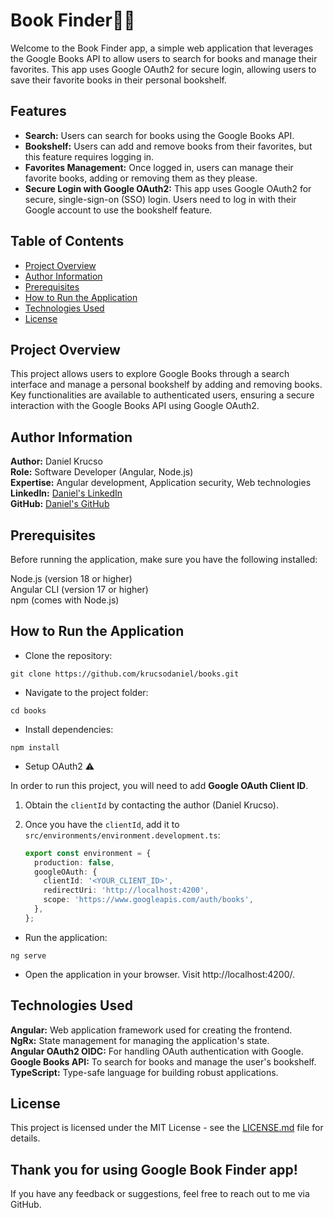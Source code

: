 # Book Finder🔎📖
Welcome to the Book Finder app, a simple web application that leverages the Google Books API to allow users to search for books and manage their favorites. 
This app uses Google OAuth2 for secure login, allowing users to save their favorite books in their personal bookshelf.

## Features
- **Search:** Users can search for books using the Google Books API.
- **Bookshelf:** Users can add and remove books from their favorites, but this feature requires logging in.
- **Favorites Management:** Once logged in, users can manage their favorite books, adding or removing them as they please.
- **Secure Login with Google OAuth2:** This app uses Google OAuth2 for secure, single-sign-on (SSO) login. Users need to log in with their Google account to use the bookshelf feature.  

## Table of Contents
- [Project Overview](#project-overview)
- [Author Information](#author-information)
- [Prerequisites](#prerequisites)
- [How to Run the Application](#how-to-run-the-application)
- [Technologies Used](#technologies-used)
- [License](#license)

## Project Overview
This project allows users to explore Google Books through a search interface and manage a personal bookshelf by adding and removing books. Key functionalities are available to authenticated users, ensuring a secure interaction with the Google Books API using Google OAuth2.

## Author Information
**Author:** Daniel Krucso  
**Role:** Software Developer (Angular, Node.js)  
**Expertise:** Angular development, Application security, Web technologies  
**LinkedIn:** [Daniel's LinkedIn](https://hu.linkedin.com/in/d%C3%A1niel-krucs%C3%B3-b79aa5273)  
**GitHub:** [Daniel's GitHub](https://github.com/krucsodaniel) 

## Prerequisites
Before running the application, make sure you have the following installed:

Node.js (version 18 or higher)  
Angular CLI (version 17 or higher)  
npm (comes with Node.js)

## How to Run the Application

- Clone the repository:
 
```git clone https://github.com/krucsodaniel/books.git```

- Navigate to the project folder:

```cd books```

- Install dependencies:

```npm install```

- Setup OAuth2 ⚠️

In order to run this project, you will need to add **Google OAuth Client ID**.

1. Obtain the `clientId` by contacting the author (Daniel Krucso).
2. Once you have the `clientId`, add it to `src/environments/environment.development.ts`:

   ```typescript
   export const environment = {
     production: false,
     googleOAuth: {
       clientId: '<YOUR_CLIENT_ID>',
       redirectUri: 'http://localhost:4200',
       scope: 'https://www.googleapis.com/auth/books',
     },
   };

- Run the application:

```ng serve```

- Open the application in your browser. Visit http://localhost:4200/.

## Technologies Used
**Angular:** Web application framework used for creating the frontend.  
**NgRx:** State management for managing the application's state.  
**Angular OAuth2 OIDC:** For handling OAuth authentication with Google.  
**Google Books API:** To search for books and manage the user's bookshelf.  
**TypeScript:** Type-safe language for building robust applications.  

## License
This project is licensed under the MIT License - see the [LICENSE.md](https://license.md/licenses/mit-license/) file for details.

## Thank you for using Google Book Finder app!
If you have any feedback or suggestions, feel free to reach out to me via GitHub.
